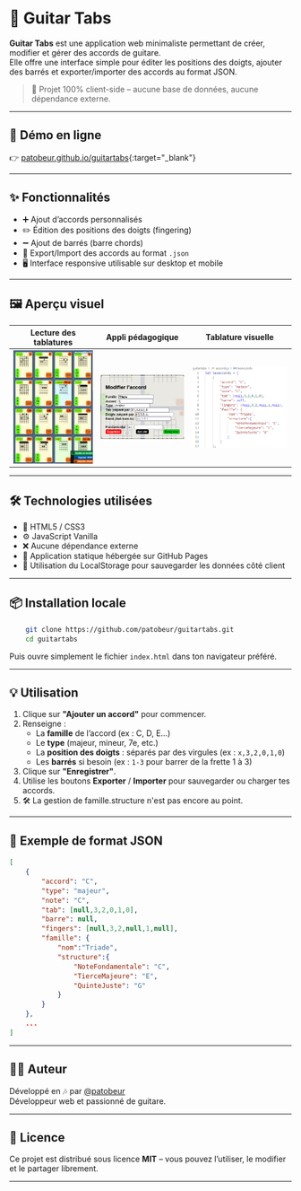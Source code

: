 # 🎸 Guitar Tabs

**Guitar Tabs** est une application web minimaliste permettant de créer, modifier et gérer des accords de guitare.  
Elle offre une interface simple pour éditer les positions des doigts, ajouter des barrés et exporter/importer des accords au format JSON.

> 🧪 Projet 100% client-side – aucune base de données, aucune dépendance externe.

---

## 🔗 Démo en ligne

👉 [patobeur.github.io/guitartabs](https://patobeur.github.io/guitartabs){:target="_blank"}

---

## ✨ Fonctionnalités

- ➕ Ajout d’accords personnalisés
- ✏️ Édition des positions des doigts (fingering)
- ➖ Ajout de barrés (barre chords)
- 💾 Export/Import des accords au format `.json`
- 🖥️ Interface responsive utilisable sur desktop et mobile

---

## 🖼️ Aperçu visuel

| Lecture des tablatures | Appli pédagogique | Tablature visuelle |
|------------------------|-------------------|--------------------|
| ![ex1](/vignettes/vignette.png) | ![ex2](/vignettes/vignette2.png) | ![ex3](/vignettes/vignette3.png) |

---

## 🛠️ Technologies utilisées

- 🧱 HTML5 / CSS3
- ⚙️ JavaScript Vanilla
- ❌ Aucune dépendance externe
- 📁 Application statique hébergée sur GitHub Pages
- 💽 Utilisation du LocalStorage pour sauvegarder les données côté client

---

## 📦 Installation locale

```bash
    git clone https://github.com/patobeur/guitartabs.git
    cd guitartabs
```

Puis ouvre simplement le fichier `index.html` dans ton navigateur préféré.

---

## 💡 Utilisation

1. Clique sur **"Ajouter un accord"** pour commencer.
2. Renseigne :
   - La **famille** de l’accord (ex : C, D, E…)
   - Le **type** (majeur, mineur, 7e, etc.)
   - La **position des doigts** : séparés par des virgules (ex : `x,3,2,0,1,0`)
   - Les **barrés** si besoin (ex : `1-3` pour barrer de la frette 1 à 3)
3. Clique sur **"Enregistrer"**.
4. Utilise les boutons **Exporter** / **Importer** pour sauvegarder ou charger tes accords.
5. 🛠️ La gestion de famille.structure n'est pas encore au point.

---

## 📁 Exemple de format JSON

```json
[
    {
        "accord": "C",
        "type": "majeur",
        "note": "C",
        "tab": [null,3,2,0,1,0],
        "barre": null,
        "fingers": [null,3,2,null,1,null],
        "famille": {
            "nom":"Triade",
            "structure":{
                "NoteFondamentale": "C",
                "TierceMajeure": "E",
                "QuinteJuste": "G"
            }
        }
    },
    ...
]
```

---

## 👨‍💻 Auteur

Développé en 🎶 par [@patobeur](https://github.com/patobeur)  
Développeur web et passionné de guitare.

---

## 🪪 Licence

Ce projet est distribué sous licence **MIT** – vous pouvez l’utiliser, le modifier et le partager librement.

---
